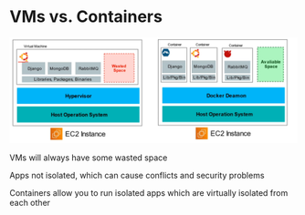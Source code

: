 # VMs vs. Containers

![Untitled](VMs%20vs%20Containers%209a983a163381497c9b52534892b8101e/Untitled.png)

VMs will always have some wasted space

Apps not isolated, which can cause conflicts and security problems

Containers allow you to run isolated apps which are virtually isolated from each other